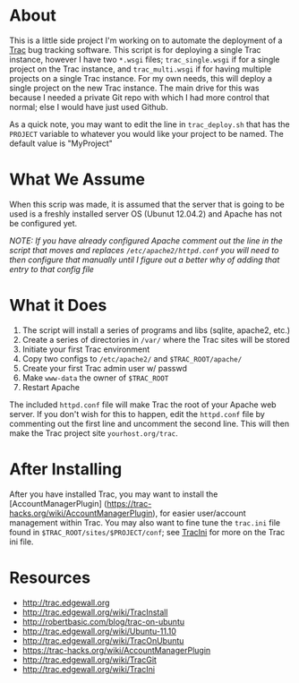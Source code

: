 About
=====
This is a little side project I'm working on to automate the deployment of a
[Trac](http://trac.edgewall.org) bug tracking software. This script is for 
deploying a single Trac instance, however I have two `*.wsgi` files; `trac_single.wsgi` 
if for a single project on the Trac instance, and `trac_multi.wsgi` if for having 
multiple projects on a single Trac instance. For my own needs, this will deploy 
a single project on the new Trac instance. The main drive for this was because I 
needed a private Git repo with which I had more control that normal; else I would 
have just used Github.

As a quick note, you may want to edit the line in `trac_deploy.sh` that has the 
`PROJECT` variable to whatever you would like your project to be named. The default 
value is "MyProject"


What We Assume
==============
When this scrip was made, it is assumed that the server that is going to be used
is a freshly installed server OS (Ubunut 12.04.2) and Apache has not be configured yet.

*NOTE: If you have already configured Apache comment out the line in the script 
that moves and replaces `/etc/apache2/httpd.conf` you will need to then configure 
that manually until I figure out a better why of adding that entry to that config file*

What it Does
=============
1. The script will install a series of programs and libs (sqlite, apache2, etc.)
2. Create a series of directories in `/var/` where the Trac sites will be stored
3. Initiate your first Trac environment
4. Copy two configs to `/etc/apache2/` and `$TRAC_ROOT/apache/`
5. Create your first Trac admin user w/ passwd
6. Make `www-data` the owner of `$TRAC_ROOT`
7. Restart Apache

The included `httpd.conf` file will make Trac the root of your Apache web server. 
If you don't wish for this to happen, edit the `httpd.conf` file by commenting 
out the first line and uncomment the second line. This will then make the Trac 
project site `yourhost.org/trac`.

After Installing
================
After you have installed Trac, you may want to install the [AccountManagerPlugin]
(https://trac-hacks.org/wiki/AccountManagerPlugin), for easier user/account management 
within Trac. You may also want to fine tune the `trac.ini` file found in `$TRAC_ROOT/sites/$PROJECT/conf`; 
see [TracIni](http://trac.edgewall.org/wiki/TracIni) for more on the Trac ini file. 

Resources
=========
* http://trac.edgewall.org
* http://trac.edgewall.org/wiki/TracInstall
* http://robertbasic.com/blog/trac-on-ubuntu
* http://trac.edgewall.org/wiki/Ubuntu-11.10
* http://trac.edgewall.org/wiki/TracOnUbuntu
* https://trac-hacks.org/wiki/AccountManagerPlugin
* http://trac.edgewall.org/wiki/TracGit
* http://trac.edgewall.org/wiki/TracIni
